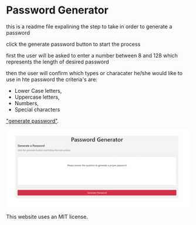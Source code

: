 # Password Generator

this is a readme file expalining the step to take in order to generate a password

click the generate password button to start the process

first the user will be asked to enter a number between 8 and 128 which represents the length of desired password

then the user will confirm which types or characater he/she would like to use in hte password
the criteria's are:
* Lower Case letters,
* Uppercase letters,
* Numbers,
* Special characters

["generate password"](https://laithalwani.github.io/password-generator).

![](assets/images/index.png)


This website uses an MIT license.